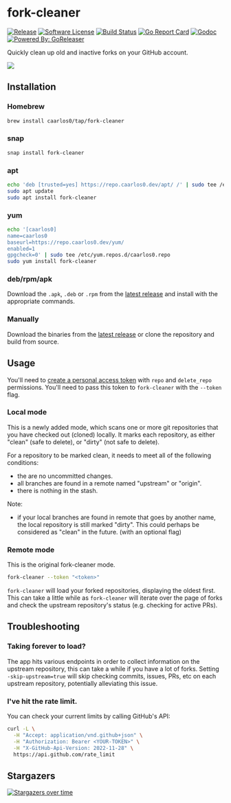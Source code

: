 # fork-cleaner

[![Release](https://img.shields.io/github/release/caarlos0/fork-cleaner.svg?style=for-the-badge)](https://github.com/caarlos0/fork-cleaner/releases/latest)
[![Software License](https://img.shields.io/badge/license-MIT-brightgreen.svg?style=for-the-badge)](LICENSE.md)
[![Build Status](https://img.shields.io/github/actions/workflow/status/caarlos0/fork-cleaner/build.yml?style=for-the-badge)](https://github.com/caarlos0/fork-cleaner/actions?workflow=build)
[![Go Report Card](https://goreportcard.com/badge/github.com/caarlos0/fork-cleaner?style=for-the-badge)](https://goreportcard.com/report/github.com/caarlos0/fork-cleaner)
[![Godoc](http://img.shields.io/badge/godoc-reference-5272B4.svg?style=for-the-badge)](https://pkg.go.dev/github.com/caarlos0/fork-cleaner)
[![Powered By: GoReleaser](https://img.shields.io/badge/powered%20by-goreleaser-green.svg?style=for-the-badge)](https://github.com/goreleaser)

Quickly clean up old and inactive forks on your GitHub account.

![](https://user-images.githubusercontent.com/245435/104655305-4a843f80-569c-11eb-8cd5-7f55b8104375.gif)

## Installation

### Homebrew

```sh
brew install caarlos0/tap/fork-cleaner
```

### snap

```sh
snap install fork-cleaner
```

### apt

```sh
echo 'deb [trusted=yes] https://repo.caarlos0.dev/apt/ /' | sudo tee /etc/apt/sources.list.d/caarlos0.list
sudo apt update
sudo apt install fork-cleaner
```

### yum

```sh
echo '[caarlos0]
name=caarlos0
baseurl=https://repo.caarlos0.dev/yum/
enabled=1
gpgcheck=0' | sudo tee /etc/yum.repos.d/caarlos0.repo
sudo yum install fork-cleaner
```

### deb/rpm/apk

Download the `.apk`, `.deb` or `.rpm` from the [latest release](https://github.com/caarlos0/fork-cleaner/releases/latest) and install with the appropriate commands.

### Manually

Download the binaries from the [latest release](https://github.com/caarlos0/fork-cleaner/releases/latest) or clone the repository and build from source.

## Usage

You'll need to [create a personal access token](https://github.com/settings/tokens/new?scopes=repo,delete_repo&description=fork-cleaner) with `repo` and `delete_repo`
permissions. You'll need to pass this token to `fork-cleaner` with the `--token` flag.

### Local mode

This is a newly added mode, which scans one or more git repositories that you have checked out (cloned) locally.
It marks each repository, as either "clean" (safe to delete), or "dirty" (not safe to delete).

For a repository to be marked clean, it needs to meet all of the following conditions:

* the are no uncommitted changes.
* all branches are found in a remote named "upstream" or "origin".
* there is nothing in the stash.

Note:

* if your local branches are found in remote that goes by another name, the local repository is still marked "dirty". This could perhaps
  be considered as "clean" in the future. (with an optional flag)

### Remote mode

This is the original fork-cleaner mode.

```sh
fork-cleaner --token "<token>"
```

`fork-cleaner` will load your forked repositories, displaying the oldest first. This can take a little while as `fork-cleaner` will iterate over the page of forks and check the upstream repository's status (e.g. checking for active PRs).

## Troubleshooting

### Taking forever to load?

The app hits various endpoints in order to collect information on the upstream repository, this can take a while if you have a lot of forks. Setting `-skip-upstream=true` will skip checking commits, issues, PRs, etc on each upstream repository, potentially alleviating this issue.

### I've hit the rate limit.

You can check your current limits by calling GitHub's API:

```sh
curl -L \
  -H "Accept: application/vnd.github+json" \
  -H "Authorization: Bearer <YOUR-TOKEN>" \
  -H "X-GitHub-Api-Version: 2022-11-28" \
  https://api.github.com/rate_limit
```

## Stargazers

[![Stargazers over time](https://starchart.cc/caarlos0/fork-cleaner.svg)](https://starchart.cc/caarlos0/fork-cleaner)
